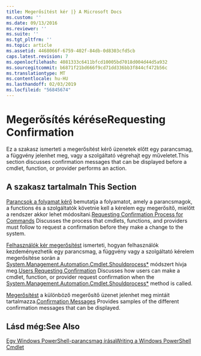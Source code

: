 ```yaml
---
title: Megerősítést kér |} A Microsoft Docs
ms.custom: ''
ms.date: 09/13/2016
ms.reviewer: ''
ms.suite: ''
ms.tgt_pltfrm: ''
ms.topic: article
ms.assetid: 4468066f-6759-402f-84db-0d8303cfd5cb
caps.latest.revision: 7
ms.openlocfilehash: 4081333c6411bfcd10005bd7018d004d44d5a932
ms.sourcegitcommit: b6871f21bd666f9cd71dd336bb3f844cf472b56c
ms.translationtype: MT
ms.contentlocale: hu-HU
ms.lasthandoff: 02/03/2019
ms.locfileid: "56845674"
---
```

# <a name="requesting-confirmation"></a><span data-ttu-id="7e94b-102">Megerősítés kérése</span><span class="sxs-lookup"><span data-stu-id="7e94b-102">Requesting Confirmation</span></span>

<span data-ttu-id="7e94b-103">Ez a szakasz ismerteti a megerősítést kérő üzenetek előtt egy parancsmag, a függvény jelenhet meg, vagy a szolgáltató végrehajt egy műveletet.</span><span class="sxs-lookup"><span data-stu-id="7e94b-103">This section discusses confirmation messages that can be displayed before a cmdlet, function, or provider performs an action.</span></span>

## <a name="in-this-section"></a><span data-ttu-id="7e94b-104">A szakasz tartalma</span><span class="sxs-lookup"><span data-stu-id="7e94b-104">In This Section</span></span>

<span data-ttu-id="7e94b-105">[Parancsok a folyamat kérő](./requesting-confirmation-from-cmdlets.md) bemutatja a folyamatot, amely a parancsmagok, a functions és a szolgáltatók követnie kell a kérelem egy megerősítő, mielőtt a rendszer akkor lehet módosítani.</span><span class="sxs-lookup"><span data-stu-id="7e94b-105">[Requesting Confirmation Process for Commands](./requesting-confirmation-from-cmdlets.md) Discusses the process that cmdlets, functions, and providers must follow to request a confirmation before they make a change to the system.</span></span>

<span data-ttu-id="7e94b-106">[Felhasználók kér megerősítést](./users-requesting-confirmation.md) ismerteti, hogyan felhasználók kezdeményezhetik egy parancsmag, a függvény vagy a szolgáltató kérelem megerősítése során a [System.Management.Automation.Cmdlet.Shouldprocess\*](/dotnet/api/System.Management.Automation.Cmdlet.ShouldProcess) módszert hívja meg.</span><span class="sxs-lookup"><span data-stu-id="7e94b-106">[Users Requesting Confirmation](./users-requesting-confirmation.md) Discusses how users can make a cmdlet, function, or provider request confirmation when the [System.Management.Automation.Cmdlet.Shouldprocess\*](/dotnet/api/System.Management.Automation.Cmdlet.ShouldProcess) method is called.</span></span>

<span data-ttu-id="7e94b-107">[Megerősítést](./confirmation-messages.md) a különböző megerősítő üzenet jelenhet meg mintáit tartalmazza.</span><span class="sxs-lookup"><span data-stu-id="7e94b-107">[Confirmation Messages](./confirmation-messages.md) Provides samples of the different confirmation messages that can be displayed.</span></span>

## <a name="see-also"></a><span data-ttu-id="7e94b-108">Lásd még:</span><span class="sxs-lookup"><span data-stu-id="7e94b-108">See Also</span></span>

[<span data-ttu-id="7e94b-109">Egy Windows PowerShell-parancsmag írása</span><span class="sxs-lookup"><span data-stu-id="7e94b-109">Writing a Windows PowerShell Cmdlet</span></span>](./writing-a-windows-powershell-cmdlet.md)
